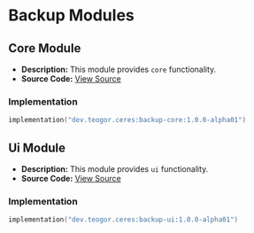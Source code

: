 # Backup Modules

## Core Module
- **Description:** This module provides `core` functionality.
- **Source Code:** [View Source](../backup/core)

### Implementation
```kotlin
implementation("dev.teogor.ceres:backup-core:1.0.0-alpha01")
```

## Ui Module
- **Description:** This module provides `ui` functionality.
- **Source Code:** [View Source](../backup/ui)

### Implementation
```kotlin
implementation("dev.teogor.ceres:backup-ui:1.0.0-alpha01")
```

